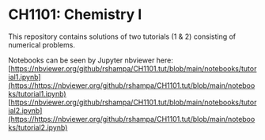 # CH1101: Chemistry I

This repository contains solutions of two tutorials (1 & 2) consisting of numerical problems.

Notebooks can be seen by Jupyter nbviewer here:
[https://nbviewer.org/github/rshampa/CH1101.tut/blob/main/notebooks/tutorial1.ipynb](https://https://nbviewer.org/github/rshampa/CH1101.tut/blob/main/notebooks/tutorial1.ipynb)
[https://nbviewer.org/github/rshampa/CH1101.tut/blob/main/notebooks/tutorial2.ipynb](https://https://nbviewer.org/github/rshampa/CH1101.tut/blob/main/notebooks/tutorial2.ipynb)

